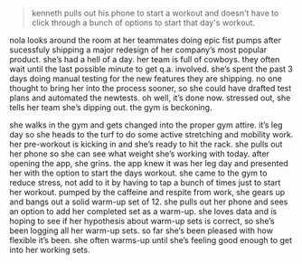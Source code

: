 
> kenneth pulls out his phone to start a workout and doesn't have to click through a bunch of options to start that day's workout.

nola looks around the room at her teammates doing epic fist pumps after sucessfuly shipping a major redesign of her company’s most popular product. she’s had a hell of a day. her team is full of cowboys. they often wait until the last possible minute to get q.a. involved. she’s spent the past 3 days doing manual testing for the new features they are shipping. no one thought to bring her into the process sooner, so she could have drafted test plans and automated the newtests. oh well, it’s done now. stressed out, she tells her team she’s dipping out. the gym is beckoning.

she walks in the gym and gets changed into the proper gym attire. it’s leg day so she heads to the turf to do some active stretching and mobility work. her pre-workout is kicking in and she’s ready to hit the rack. she pulls out her phone so she can see what weight she’s working with today. after opening the app, she grins. the app knew it was her leg day and presented her with the option to start the days workout. she came to the gym to reduce stress, not add to it by having to tap  a bunch of times just to start her workout. pumped by the caffeine and respite from work, she gears up and bangs out a solid warm-up set of 12. she pulls out her phone and sees an option to add her completed set as a warm-up. she loves data and is hoping to see if her hypothesis about warm-up sets is correct, so she’s been logging all her warm-up sets. so far she’s been pleased with how flexible it’s been. she often warms-up until she’s feeling good enough to get into her working sets.